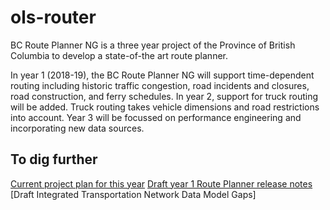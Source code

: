 # ols-router
BC Route Planner NG is a three year project of the Province of British Columbia to develop a state-of-the art route planner. 

In year 1 (2018-19), the BC Route Planner NG will support time-dependent routing including historic traffic congestion, road incidents and closures, road construction, and ferry schedules. In year 2, support for truck routing will be added. Truck routing takes vehicle dimensions and road restrictions into account. Year 3 will be focussed on performance engineering and incorporating new data sources. 

## To dig further
[Current project plan for this year](https://github.com/bcgov/ols-router/milestones)
[Draft year 1 Route Planner release notes](https://github.com/bcgov/ols-router/issues/75)
[Draft Integrated Transportation Network Data Model Gaps] 
